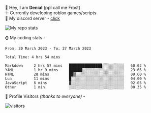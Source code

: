 🤚 Hey, I am **Denial** (ppl call me Frost)  
✨ Currently developing roblox games/scripts  
💎  My discord server - [click](https://dsc.gg/mcdonaldswifi)

<img alt="My repo stats" src="https://github-readme-stats.vercel.app/api?username=FrostX-Official&show_icons=true&theme=radical">

⌚ My coding stats -

<!--START_SECTION:waka-->

```text
From: 20 March 2023 - To: 27 March 2023

Total Time: 4 hrs 54 mins

Markdown     2 hrs 57 mins   ███████████████░░░░░░░░░░   60.02 %
YAML         1 hr 9 mins     ██████░░░░░░░░░░░░░░░░░░░   23.65 %
HTML         28 mins         ██▒░░░░░░░░░░░░░░░░░░░░░░   09.60 %
Lua          11 mins         █░░░░░░░░░░░░░░░░░░░░░░░░   04.00 %
JavaScript   6 mins          ▓░░░░░░░░░░░░░░░░░░░░░░░░   02.05 %
Other        1 min           ░░░░░░░░░░░░░░░░░░░░░░░░░   00.35 %
```

<!--END_SECTION:waka-->

🧥 Profile Visitors *(thanks to everyone)* -  
  
![visitors](https://visitor-badge.glitch.me/badge?page_id=FrostX-Official.FrostX-Official)
